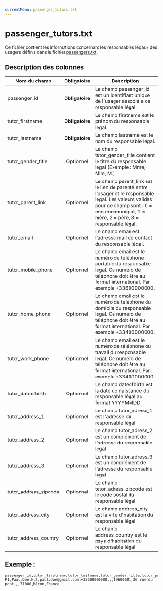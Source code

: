 ```yaml
---
currentMenu: passenger_tutors.txt
---
```


# passenger_tutors.txt

Ce fichier contient les informations concernant les responsables légaux des usagers définis dans le fichier [passengers.txt](passengers.txt.html).

## Description des colonnes

| Nom du champ      |  Obligatoire    |  Description |
|-----------------------|:-----------:|----------|
| passenger_id          |  **Obligatoire**   | Le champ passenger_id est un identifiant unique de l'usager associé à ce responsable légal. |
| tutor_firstname       |  **Obligatoire**   | Le champ firstname est le prénom du responsable légal. |
| tutor_lastname        |  **Obligatoire**   | Le champ lastname est le nom du responsable légal. |
| tutor_gender_title    |  Optionnel   | Le champ tutor_gender_title contient le titre du responsable légal (Exemple : Mme, Mlle, M.)|
| tutor_parent_link     |  Optionnel   | Le champ parent_link est le lien de parenté entre l'usager et le responsable légal. Les valeurs valides pour ce champ sont  :  0 = non communiqué, 1 = mère, 2 = père, 3 = responsable légal.|
| tutor_email           |  Optionnel   | Le champ email est l'adresse mail de contact du responsable légal.|
| tutor_mobile_phone    |  Optionnel   | Le champ email est le numéro de téléphone portable du responsable légal. Ce numéro de téléphone doit être au format international. Par exemple +33600000000.|
| tutor_home_phone      |  Optionnel   | Le champ email est le numéro de téléphone du domicile du responsable légal. Ce numéro de téléphone doit être au format international. Par exemple +33400000000.|
| tutor_work_phone      |  Optionnel   | Le champ email est le numéro de téléphone du travail du responsable légal. Ce numéro de téléphone doit être au format international. Par exemple +33400000000.|
| tutor_dateofbirth     |  Optionnel   | Le champ dateofbirth est la date de naissance du responsable légal au format YYYYMMDD|
| tutor_address_1       |  Optionnel   | Le champ tutor_adress_1 est l'adresse du responsable légal|
| tutor_address_2       |  Optionnel   | Le champ tutor_adress_2 est un complément de l'adresse du responsable légal|
| tutor_address_3       |  Optionnel   | Le champ tutor_adress_3 est un complément de l'adresse du responsable légal |
| tutor_address_zipcode |  Optionnel   | Le champ tutor_adress_zipcode est le code postal du responsable légal |
| tutor_address_city    |  Optionnel   | Le champ address_city est la ville d'habitation du responsable légal |
| tutor_address_country |  Optionnel   | Le champ address_country est le pays d'habitation du responsable légal |

## Exemple : 
```
passenger_id,tutor_firstname,tutor_lastname,tutor_gender_title,tutor_parent_link,tutor_email,tutor_mobile_phone,tutor_home_phone,tutor_work_phone,tutor_dateofbirth,tutor_address_1,tutor_address_2,tutor_address_3,tutor_address_zipcode,tutor_address_city,tutor_address_country
P1,Paul,Doe,M,2,paul.doe@gmail.com,+33600000000,,,19600601,36 rue du pont,,,71000,Mâcon,France
```
